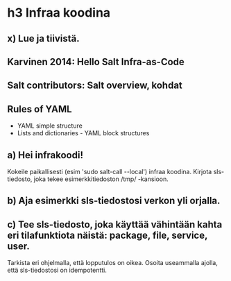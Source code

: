 # h3 Infraa koodina

## x) Lue ja tiivistä. 

## Karvinen 2014: Hello Salt Infra-as-Code
## Salt contributors: Salt overview, kohdat
## Rules of YAML
- YAML simple structure
- Lists and dictionaries - YAML block structures

## a) Hei infrakoodi! 
Kokeile paikallisesti (esim 'sudo salt-call --local') infraa koodina. Kirjota sls-tiedosto, joka tekee esimerkkitiedoston /tmp/ -kansioon.

## b) Aja esimerkki sls-tiedostosi verkon yli orjalla.

## c) Tee sls-tiedosto, joka käyttää vähintään kahta eri tilafunktiota näistä: package, file, service, user. 
Tarkista eri ohjelmalla, että lopputulos on oikea. Osoita useammalla ajolla, että sls-tiedostosi on idempotentti.

